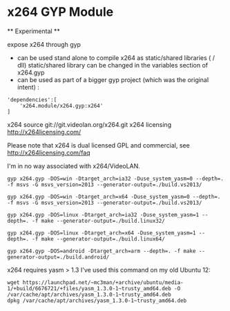 # x264 GYP Module

** Experimental **

expose x264 through gyp

- can be used stand alone to compile x264 as static/shared libraries ( / dll) 
	static/shared library can be changed in the variables section of x264.gyp
- can be used as part of a bigger gyp project (which was the original intent) :

```
'dependencies':[
	'x264.module/x264.gyp:x264'
]
```

x264 source git://git.videolan.org/x264.git
x264 licensing http://x264licensing.com/

Please note that x264 is dual licensed GPL and commercial, see http://x264licensing.com/faq

I'm in no way associated with x264/VideoLAN.

```
gyp x264.gyp -DOS=win -Dtarget_arch=ia32 -Duse_system_yasm=0 --depth=. -f msvs -G msvs_version=2013 --generator-output=./build.vs2013/

gyp x264.gyp -DOS=win -Dtarget_arch=x64 -Duse_system_yasm=0 --depth=. -f msvs -G msvs_version=2013 --generator-output=./build.vs2013/

gyp x264.gyp -DOS=linux -Dtarget_arch=ia32 -Duse_system_yasm=1 --depth=. -f make --generator-output=./build.linux32/

gyp x264.gyp -DOS=linux -Dtarget_arch=x64 -Duse_system_yasm=1 --depth=. -f make --generator-output=./build.linux64/

gyp x264.gyp -DOS=android -Dtarget_arch=arm --depth=. -f make --generator-output=./build.android/
```

x264 requires yasm > 1.3
I've used this command on my old Ubuntu 12:
```
wget https://launchpad.net/~mc3man/+archive/ubuntu/media-1/+build/6676721/+files/yasm_1.3.0-1~trusty_amd64.deb -O  /var/cache/apt/archives/yasm_1.3.0-1~trusty_amd64.deb
dpkg /var/cache/apt/archives/yasm_1.3.0-1~trusty_amd64.deb
```
